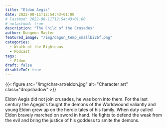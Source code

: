 ```yaml
---
title: "Eldon Aegis"
date: 2022-08-11T12:54:43+01:00
# lastmod: 2022-08-11T12:54:43+01:00
# nolastmod: true
description: "The Child of the Crusades"
author: Dungeon Master
featured_image: "/img/dagon_temp_smallbi2bf.png"
categories:
  - Wrath of the Righteous
  - Podcast
tags:
  - Eldon
draft: false
disableToC: true
---
```


{{< figure src="/img/char-art/eldon.jpg" alt="Character art" class="dropshadow" >}}

Eldon Aegis did not join crusades, he was born into them. For the last century the Agegis's fought the demons of the Worldwound valiantly and young Eldon grew up on the heroic tales of his family.
When duty called Eldon bravely marched on sword in hand. He fights to defend the weak from the evil and bring the justice of his goddess to smite the demons.